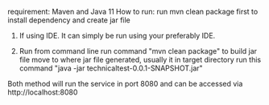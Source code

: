 requirement:
Maven and Java 11
How to run:
run mvn clean package first to install dependency and create jar file
1. If using IDE. It can simply be run using your preferably IDE.

2. Run from command line
  run command "mvn clean package" to build jar file
  move to where jar file generated, usually it in target directory
  run this command "java -jar technicaltest-0.0.1-SNAPSHOT.jar"

Both method will run the service in port 8080 and can be accessed via http://localhost:8080
